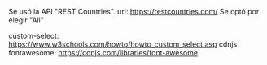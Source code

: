 Se usó la API "REST Countries". 
url: https://restcountries.com/
Se optó por elegír "All"

custom-select: https://www.w3schools.com/howto/howto_custom_select.asp
cdnjs fontawesome: https://cdnjs.com/libraries/font-awesome
